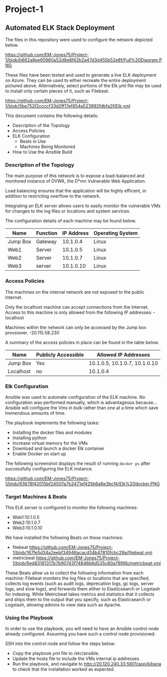 # Project-1
## Automated ELK Stack Deployment

The files in this repository were used to configure the network depicted below.

https://github.com/EM-Jones75/Project-1/blob/b662a8ee65960a52d8e8f42b2a47d3d455b52e8f/Full%20Diagram.PNG

These files have been tested and used to generate a live ELK deployment on Azure. They can be used to either recreate the entire deployment pictured above. Alternatively, select portions of the Elk.yml file may be used to install only certain pieces of it, such as Filebeat.

  https://github.com/EM-Jones75/Project-1/blob/5be752f2ccccf33d2ff17ef854a523992fdbfa2f/Elk.yml

This document contains the following details:
- Description of the Topology
- Access Policies
- ELK Configuration
  - Beats in Use
  - Machines Being Monitored
- How to Use the Ansible Build


### Description of the Topology

The main purpose of this network is to expose a load-balanced and monitored instance of DVWA, the D*mn Vulnerable Web Application.

Load balancing ensures that the application will be highly efficent, in addition to restricting overflow to the network.

Integrating an ELK server allows users to easily monitor the vulnerable VMs for changes to the log files or locations and system services.

The configuration details of each machine may be found below.

| Name     | Function | IP Address | Operating System |
|----------|----------|------------|------------------|
| Jump Box | Gateway  | 10.1.0.4   | Linux            |
| Web1     | Server   | 10.1.0.5   | Linux            |
| Web2     | Server   | 10.1.0.7   | Linux            |
| Web3     | server   | 10.1.0.10  | Linux            |

### Access Policies

The machines on the internal network are not exposed to the public Internet. 

Only the localhost machine can accept connections from the Internet. Access to this machine is only allowed from the following IP addresses:
-localhost

Machines within the network can only be accessed by the Jump box provsioner.
-20.115.58.230

A summary of the access policies in place can be found in the table below.

| Name     | Publicly Accessible | Allowed IP Addresses           |
|----------|---------------------|----------------------          |
| Jump Box | Yes                 | 10.1.0.5, 10.1.0.7, 10.1.0.10  |
| Localhost| no                  | 10.1.0.4                       |

### Elk Configuration

Ansible was used to automate configuration of the ELK machine. No configuration was performed manually, which is advantageous because...
Ansible will configure the Vms in bulk rather than one at a time which save tremendous amounts of time.

The playbook implements the following tasks:
- Installing the docker files and modules
- Installing python
- Increase virtual memory for the VMs
- Download and launch a docker Elk container
- Enable Docker on start up

The following screenshot displays the result of running `docker ps` after successfully configuring the ELK instance.

https://github.com/EM-Jones75/Project-1/blob/93678f42015bf24507a7b2471ef425b6a6e3bcf4/Elk%20docker.PNG

### Target Machines & Beats
This ELK server is configured to monitor the following machines:
- Web1:10.1.0.5
- Web2:10.1.0.7
- Web3:10.1.0.10

We have installed the following Beats on these machines:
- filebeat https://github.com/EM-Jones75/Project-1/blob/167fe5d34a2eebf34946acacd34b47810fcbc29a/filebeat.yml
- metricbeat https://github.com/EM-Jones75/Project-1/blob/6ed83161317b7b90743f74846b6d535c80a7999b/metricbeat.yml

These Beats allow us to collect the following information from each machine:
Filebeat moniters the log files or locations that are specified, collects log events (such as audit logs, deprecation logs, gc logs, server logs, and slow logs), and forwards them either to Elasticsearch or Logstash for indexing.  While Metricbeat takes metrics and statistics that it collects and ships them to the output that you specify, such as Elasticsearch or Logstash, allowing admins to view data such as Apache. 

### Using the Playbook
In order to use the playbook, you will need to have an Ansible control node already configured. Assuming you have such a control node provisioned: 

SSH into the control node and follow the steps below:
- Copy the playbook.yml file to /etc/ansible.
- Update the hosts file to include the VMs internal ip addresses
- Run the playbook, and navigate to http://20.120.240.33:5601/app/kibana to check that the installation worked as expected.




